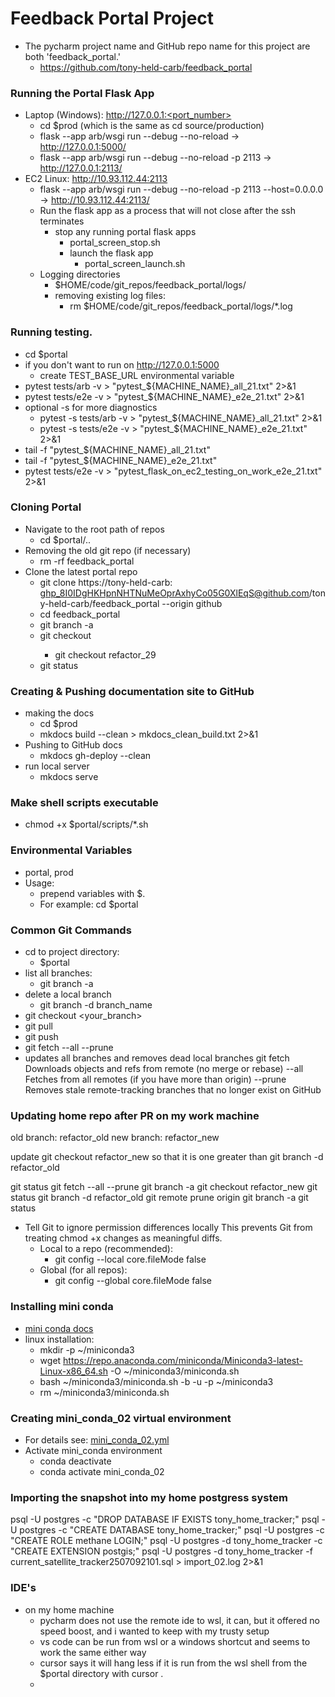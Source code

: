# Feedback Portal Project

* The pycharm project name and GitHub repo name for this project are both 'feedback_portal.'
    * https://github.com/tony-held-carb/feedback_portal

### Running the Portal Flask App

* Laptop (Windows): http://127.0.0.1:<port_number>
    * cd $prod (which is the same as cd source/production)
    * flask --app arb/wsgi run --debug --no-reload -> http://127.0.0.1:5000/
    * flask --app arb/wsgi run --debug --no-reload -p 2113 -> http://127.0.0.1:2113/
* EC2 Linux: http://10.93.112.44:2113
    * flask --app arb/wsgi run --debug --no-reload -p 2113 --host=0.0.0.0 -> http://10.93.112.44:2113/
    * Run the flask app as a process that will not close after the ssh terminates
        * stop any running portal flask apps
            * portal_screen_stop.sh
            * launch the flask app
                * portal_screen_launch.sh
    * Logging directories
        * $HOME/code/git_repos/feedback_portal/logs/
        * removing existing log files:
            * rm $HOME/code/git_repos/feedback_portal/logs/*.log

### Running testing.

* cd $portal
* if you don't want to run on http://127.0.0.1:5000
    * create TEST_BASE_URL environmental variable
* pytest tests/arb -v  > "pytest_${MACHINE_NAME}_all_21.txt" 2>&1
* pytest tests/e2e -v  > "pytest_${MACHINE_NAME}_e2e_21.txt" 2>&1
* optional -s for more diagnostics
    * pytest -s tests/arb -v  > "pytest_${MACHINE_NAME}_all_21.txt" 2>&1
    * pytest -s tests/e2e -v  > "pytest_${MACHINE_NAME}_e2e_21.txt" 2>&1
* tail -f "pytest_${MACHINE_NAME}_all_21.txt"
* tail -f "pytest_${MACHINE_NAME}_e2e_21.txt"
* pytest tests/e2e -v  > "pytest_flask_on_ec2_testing_on_work_e2e_21.txt" 2>&1

### Cloning Portal

* Navigate to the root path of repos
    * cd $portal/..
* Removing the old git repo (if necessary)
    * rm -rf feedback_portal
* Clone the latest portal repo
    * git clone https://tony-held-carb:
      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@github.com/tony-held-carb/feedback_portal --origin github
    * cd feedback_portal
    * git branch -a
    * git checkout <current branch>
        * git checkout refactor_29
    * git status

### Creating & Pushing documentation site to GitHub

* making the docs
    * cd $prod
    * mkdocs build --clean > mkdocs_clean_build.txt 2>&1
* Pushing to GitHub docs
    * mkdocs gh-deploy --clean
* run local server
    * mkdocs serve

### Make shell scripts executable

* chmod +x $portal/scripts/*.sh

### Environmental Variables

* portal, prod
* Usage:
    * prepend variables with $.
    * For example: cd $portal

### Common Git Commands

* cd to project directory:
    * $portal
* list all branches:
    * git branch -a
* delete a local branch
    * git branch -d branch_name
* git checkout <your_branch>
* git pull
* git push
* git fetch --all --prune
* updates all branches and removes dead local branches
  git fetch Downloads objects and refs from remote (no merge or rebase)
  --all Fetches from all remotes (if you have more than origin)
  --prune Removes stale remote-tracking branches that no longer exist on GitHub

### Updating home repo after PR on my work machine

old branch: refactor_old
new branch: refactor_new

update git checkout refactor_new
so that it is one greater than git branch -d refactor_old

git status
git fetch --all --prune
git branch -a
git checkout refactor_new
git status
git branch -d refactor_old
git remote prune origin
git branch -a
git status

* Tell Git to ignore permission differences locally
This prevents Git from treating chmod +x changes as meaningful diffs.
  * Local to a repo (recommended):
    * git config --local core.fileMode false
  * Global (for all repos):
    * git config --global core.fileMode false

### Installing mini conda

* [mini conda docs](https://docs.conda.io/projects/conda/en/latest/user-guide/install/linux.html)
* linux installation:
    * mkdir -p ~/miniconda3
    * wget https://repo.anaconda.com/miniconda/Miniconda3-latest-Linux-x86_64.sh -O ~/miniconda3/miniconda.sh
    * bash ~/miniconda3/miniconda.sh -b -u -p ~/miniconda3
    * rm ~/miniconda3/miniconda.sh

### Creating mini_conda_02 virtual environment

* For details see: [mini_conda_02.yml](admin/mini_conda_02.yml)
* Activate mini_conda environment
    * conda deactivate
    * conda activate mini_conda_02

### Importing the snapshot into my home postgress system

psql -U postgres -c "DROP DATABASE IF EXISTS tony_home_tracker;"
psql -U postgres -c "CREATE DATABASE tony_home_tracker;"
psql -U postgres -c "CREATE ROLE methane LOGIN;"
psql -U postgres -d tony_home_tracker -c "CREATE EXTENSION postgis;"
psql -U postgres -d tony_home_tracker -f current_satellite_tracker2507092101.sql > import_02.log 2>&1

### IDE's
- on my home machine
  - pycharm does not use the remote ide to wsl, it can, but it offered no speed boost,
  and i wanted to keep with my trusty setup
  - vs code can be run from wsl or a windows shortcut and seems to work the same either way
  - cursor says it will hang less if it is run from the wsl shell from the $portal directory with cursor .
  -
